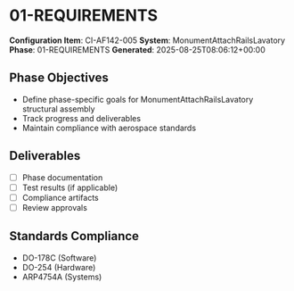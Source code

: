 # 01-REQUIREMENTS

**Configuration Item**: CI-AF142-005
**System**: MonumentAttachRailsLavatory
**Phase**: 01-REQUIREMENTS
**Generated**: 2025-08-25T08:06:12+00:00

## Phase Objectives
- Define phase-specific goals for MonumentAttachRailsLavatory structural assembly
- Track progress and deliverables
- Maintain compliance with aerospace standards

## Deliverables
- [ ] Phase documentation
- [ ] Test results (if applicable)
- [ ] Compliance artifacts
- [ ] Review approvals

## Standards Compliance
- DO-178C (Software)
- DO-254 (Hardware)
- ARP4754A (Systems)

